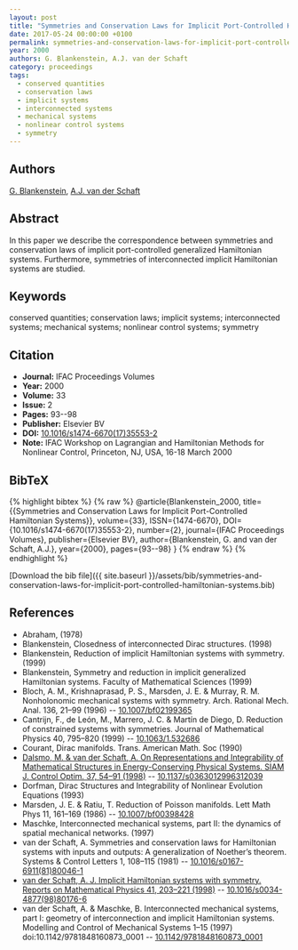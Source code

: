 ```yaml
---
layout: post
title: "Symmetries and Conservation Laws for Implicit Port-Controlled Hamiltonian Systems"
date: 2017-05-24 00:00:00 +0100
permalink: symmetries-and-conservation-laws-for-implicit-port-controlled-hamiltonian-systems
year: 2000
authors: G. Blankenstein, A.J. van der Schaft
category: proceedings
tags:
  - conserved quantities
  - conservation laws
  - implicit systems
  - interconnected systems
  - mechanical systems
  - nonlinear control systems
  - symmetry
---
```

 
## Authors
[G. Blankenstein](authors/guido-blankenstein), [A.J. van der Schaft](authors/arjan-van-der-schaft)
 
## Abstract
In this paper we describe the correspondence between symmetries and conservation laws of implicit port-controlled generalized Hamiltonian systems. Furthermore, symmetries of interconnected implicit Hamiltonian systems are studied.
 
## Keywords
conserved quantities; conservation laws; implicit systems; interconnected systems; mechanical systems; nonlinear control systems; symmetry
 
## Citation
- **Journal:** IFAC Proceedings Volumes
- **Year:** 2000
- **Volume:** 33
- **Issue:** 2
- **Pages:** 93--98
- **Publisher:** Elsevier BV
- **DOI:** [10.1016/s1474-6670(17)35553-2](https://doi.org/10.1016/s1474-6670(17)35553-2)
- **Note:** IFAC Workshop on Lagrangian and Hamiltonian Methods for Nonlinear Control, Princeton, NJ, USA, 16-18 March 2000
 
## BibTeX
{% highlight bibtex %}
{% raw %}
@article{Blankenstein_2000,
  title={{Symmetries and Conservation Laws for Implicit Port-Controlled Hamiltonian Systems}},
  volume={33},
  ISSN={1474-6670},
  DOI={10.1016/s1474-6670(17)35553-2},
  number={2},
  journal={IFAC Proceedings Volumes},
  publisher={Elsevier BV},
  author={Blankenstein, G. and van der Schaft, A.J.},
  year={2000},
  pages={93--98}
}
{% endraw %}
{% endhighlight %}
 
[Download the bib file]({{ site.baseurl }}/assets/bib/symmetries-and-conservation-laws-for-implicit-port-controlled-hamiltonian-systems.bib)
 
## References
- Abraham, (1978)
- Blankenstein, Closedness of interconnected Dirac structures. (1998)
- Blankenstein, Reduction of implicit Hamiltonian systems with symmetry. (1999)
- Blankenstein, Symmetry and reduction in implicit generalized Hamiltonian systems. Faculty of Mathematical Sciences (1999)
- Bloch, A. M., Krishnaprasad, P. S., Marsden, J. E. & Murray, R. M. Nonholonomic mechanical systems with symmetry. Arch. Rational Mech. Anal. 136, 21–99 (1996) -- [10.1007/bf02199365](https://doi.org/10.1007/bf02199365)
- Cantrijn, F., de León, M., Marrero, J. C. & Martı́n de Diego, D. Reduction of constrained systems with symmetries. Journal of Mathematical Physics 40, 795–820 (1999) -- [10.1063/1.532686](https://doi.org/10.1063/1.532686)
- Courant, Dirac manifolds. Trans. American Math. Soc (1990)
- [Dalsmo, M. & van der Schaft, A. On Representations and Integrability of Mathematical Structures in Energy-Conserving Physical Systems. SIAM J. Control Optim. 37, 54–91 (1998)](on-representations-and-integrability-of-mathematical-structures-in-energy-conserving-physical-systems) -- [10.1137/s0363012996312039](https://doi.org/10.1137/s0363012996312039)
- Dorfman, Dirac Structures and Integrability of Nonlinear Evolution Equations (1993)
- Marsden, J. E. & Ratiu, T. Reduction of Poisson manifolds. Lett Math Phys 11, 161–169 (1986) -- [10.1007/bf00398428](https://doi.org/10.1007/bf00398428)
- Maschke, Interconnected mechanical systems, part II: the dynamics of spatial mechanical networks. (1997)
- van der Schaft, A. Symmetries and conservation laws for Hamiltonian systems with inputs and outputs: A generalization of Noether’s theorem. Systems &amp; Control Letters 1, 108–115 (1981) -- [10.1016/s0167-6911(81)80046-1](https://doi.org/10.1016/s0167-6911(81)80046-1)
- [van der Schaft, A. J. Implicit Hamiltonian systems with symmetry. Reports on Mathematical Physics 41, 203–221 (1998)](implicit-hamiltonian-systems-with-symmetry) -- [10.1016/s0034-4877(98)80176-6](https://doi.org/10.1016/s0034-4877(98)80176-6)
- van der Schaft, A. & Maschke, B. Interconnected mechanical systems, part I: geometry of interconnection and implicit Hamiltonian systems. Modelling and Control of Mechanical Systems 1–15 (1997) doi:10.1142/9781848160873_0001 -- [10.1142/9781848160873_0001](https://doi.org/10.1142/9781848160873_0001)

